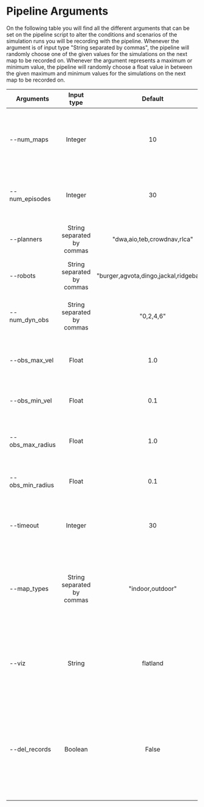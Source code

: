 # Pipeline Arguments
On the following table you will find all the different arguments that can be set on the pipeline script to alter the conditions and scenarios of the simulation runs you will be recording with the pipeline. Whenever the argument is of input type "String separated by commas", the pipeline will randomly choose one of the given values for the simulations on the next map to be recorded on. Whenever the argument represents a maximum or minimum value, the pipeline will randomly choose a float value in between the given maximum and minimum values for the simulations on the next map to be recorded on.


| Arguments | Input type | Default | Description  |
|----------|:-------------:|:-----------:|-----------|
| --num_maps | Integer | 10 | On how many different maps do you want to record simulation data. |
| --num_episodes | Integer | 30 | How many episodes (simulation runs) do you want to record. |
| --planners | String separated by commas | "dwa,aio,teb,crowdnav,rlca" | What local planners do you want to use on the simulations. | 
| --robots | String separated by commas | "burger,agvota,dingo,jackal,ridgeback" | What robots do you want to use on the simulations. |
| --num_dyn_obs | String separated by commas | "0,2,4,6" | How many dynamic obstacles do you want on the simulations. |
| --obs_max_vel | Float | 1.0 | Maximum possible velocity an obstacle could have. | 
| --obs_min_vel | Float | 0.1 | Minumum possible velocity an obstacle could have. |
| --obs_max_radius | Float | 1.0 | Maximum possible radius an obstacle could have. |
| --obs_min_radius | Float | 0.1 | Minimum possible radius an obstacle could have. |
| --timeout | Integer | 30 | After how many seconds should a simulation run timeout. | 
| --map_types | String separated by commas | "indoor,outdoor" | On what type of map do you want to run the simulations. Only two options available: indoor and outdoor |
| --viz | String | flatland | How do you want to visualize the simulations. Only three options available: flatland, rviz, none
| --del_records | Boolean | False | Only set to True if you want to automatically delete all previously recorded data before starting a new recording process. Use with caution. | 
